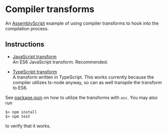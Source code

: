 Compiler transforms
===================

An [AssemblyScript](http://assemblyscript.org) example of using compiler transforms to hook into the compilation process.

Instructions
------------

* [JavaScript transform](./mytransform.js)<br />
  An ES6 JavaScript transform. Recommended.

* [TypeScript transform](./mytransform.ts)<br />
  A transform written in TypeScript. This works currently because the compiler
  utilizes ts-node anyway, so can as well transpile the transform to ES6.

See [package.json](./package.json) on how to utilize the transforms with `asc`.
You may also run

```
$> npm install
$> npm test
```

to verify that it works.
